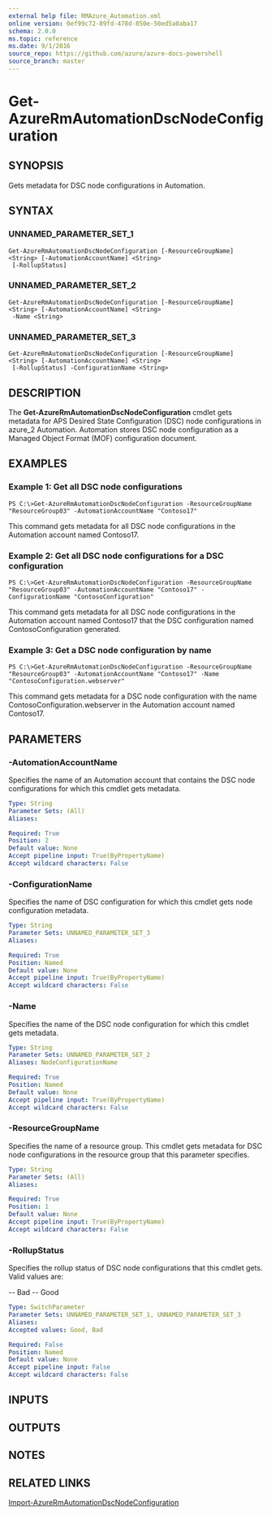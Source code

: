 ```yaml
---
external help file: RMAzure_Automation.xml
online version: 0ef99c72-89fd-478d-850e-50ed5a0aba17
schema: 2.0.0
ms.topic: reference
ms.date: 9/1/2016
source_repo: https://github.com/azure/azure-docs-powershell
source_branch: master
---
```


# Get-AzureRmAutomationDscNodeConfiguration
## SYNOPSIS
Gets metadata for DSC node configurations in Automation.

## SYNTAX

### UNNAMED_PARAMETER_SET_1
```
Get-AzureRmAutomationDscNodeConfiguration [-ResourceGroupName] <String> [-AutomationAccountName] <String>
 [-RollupStatus]
```

### UNNAMED_PARAMETER_SET_2
```
Get-AzureRmAutomationDscNodeConfiguration [-ResourceGroupName] <String> [-AutomationAccountName] <String>
 -Name <String>
```

### UNNAMED_PARAMETER_SET_3
```
Get-AzureRmAutomationDscNodeConfiguration [-ResourceGroupName] <String> [-AutomationAccountName] <String>
 [-RollupStatus] -ConfigurationName <String>
```

## DESCRIPTION
The **Get-AzureRmAutomationDscNodeConfiguration** cmdlet gets metadata for APS Desired State Configuration (DSC) node configurations in azure_2 Automation.
Automation stores DSC node configuration as a Managed Object Format (MOF) configuration document.

## EXAMPLES

### Example 1: Get all DSC node configurations
```
PS C:\>Get-AzureRmAutomationDscNodeConfiguration -ResourceGroupName "ResourceGroup03" -AutomationAccountName "Contoso17"
```

This command gets metadata for all DSC node configurations in the Automation account named Contoso17.

### Example 2: Get all DSC node configurations for a DSC configuration
```
PS C:\>Get-AzureRmAutomationDscNodeConfiguration -ResourceGroupName "ResourceGroup03" -AutomationAccountName "Contoso17" -ConfigurationName "ContosoConfiguration"
```

This command gets metadata for all DSC node configurations in the Automation account named Contoso17 that the DSC configuration named ContosoConfiguration generated.

### Example 3: Get a DSC node configuration by name
```
PS C:\>Get-AzureRmAutomationDscNodeConfiguration -ResourceGroupName "ResourceGroup03" -AutomationAccountName "Contoso17" -Name "ContosoConfiguration.webserver"
```

This command gets metadata for a DSC node configuration with the name ContosoConfiguration.webserver in the Automation account named Contoso17.

## PARAMETERS

### -AutomationAccountName
Specifies the name of an Automation account that contains the DSC node configurations for which this cmdlet gets metadata.

```yaml
Type: String
Parameter Sets: (All)
Aliases: 

Required: True
Position: 2
Default value: None
Accept pipeline input: True(ByPropertyName)
Accept wildcard characters: False
```

### -ConfigurationName
Specifies the name of DSC configuration for which this cmdlet gets node configuration metadata.

```yaml
Type: String
Parameter Sets: UNNAMED_PARAMETER_SET_3
Aliases: 

Required: True
Position: Named
Default value: None
Accept pipeline input: True(ByPropertyName)
Accept wildcard characters: False
```

### -Name
Specifies the name of the DSC node configuration for which this cmdlet gets metadata.

```yaml
Type: String
Parameter Sets: UNNAMED_PARAMETER_SET_2
Aliases: NodeConfigurationName

Required: True
Position: Named
Default value: None
Accept pipeline input: True(ByPropertyName)
Accept wildcard characters: False
```

### -ResourceGroupName
Specifies the name of a resource group.
This cmdlet gets metadata for DSC node configurations in the resource group that this parameter specifies.

```yaml
Type: String
Parameter Sets: (All)
Aliases: 

Required: True
Position: 1
Default value: None
Accept pipeline input: True(ByPropertyName)
Accept wildcard characters: False
```

### -RollupStatus
Specifies the rollup status of DSC node configurations that this cmdlet gets.
Valid values are: 

-- Bad 
-- Good

```yaml
Type: SwitchParameter
Parameter Sets: UNNAMED_PARAMETER_SET_1, UNNAMED_PARAMETER_SET_3
Aliases: 
Accepted values: Good, Bad

Required: False
Position: Named
Default value: None
Accept pipeline input: False
Accept wildcard characters: False
```

## INPUTS

## OUTPUTS

## NOTES

## RELATED LINKS

[Import-AzureRmAutomationDscNodeConfiguration](0ef99c72-89fd-478d-850e-50ed5a0aba17)

